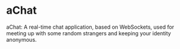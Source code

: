 # aChat
aChat: A real-time chat application, based on WebSockets, used for meeting up with some random strangers and keeping your identity anonymous.
